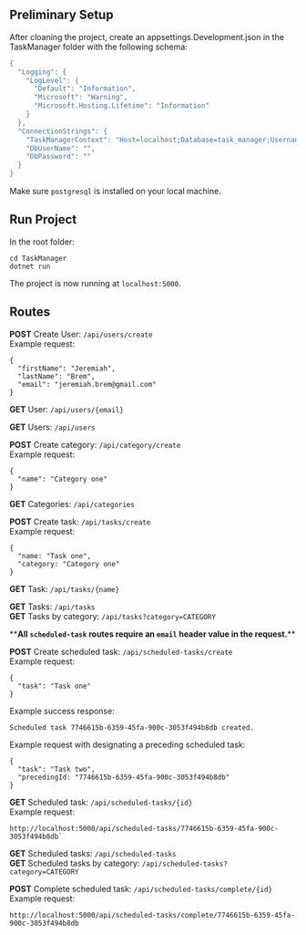 ## Preliminary Setup

After cloaning the project, create an appsettings.Development.json in the TaskManager folder with the following schema:
```c#
{
  "Logging": {
    "LogLevel": {
      "Default": "Information",
      "Microsoft": "Warning",
      "Microsoft.Hosting.Lifetime": "Information"
    }
  },
  "ConnectionStrings": {
    "TaskManagerContext": "Host=localhost;Database=task_manager;Username=YOUR_USERNAME;Password=YOUR_PASSWORD",
    "DbUserName": "",
    "DbPassword": ""
  }
}
```

Make sure `postgresql` is installed on your local machine.
## Run Project

In the root folder:
```
cd TaskManager
dotnet run
```
The project is now running at `localhost:5000`.
## Routes
**POST** Create User: `/api/users/create`    
Example request:
```
{
  "firstName": "Jeremiah",
  "lastName": "Brem",
  "email": "jeremiah.brem@gmail.com"
}
```

**GET** User: `/api/users/{email}`    

**GET** Users: `/api/users`   

**POST** Create category: `/api/category/create`   
Example request:
```
{
  "name": "Category one"
}
```

**GET** Categories: `/api/categories`   

**POST** Create task: `/api/tasks/create`   
Example request:
```
{
  "name: "Task one",
  "category: "Category one"
}
```

**GET** Task: `/api/tasks/{name}`    

**GET** Tasks: `/api/tasks`   
**GET** Tasks by category: `/api/tasks?category=CATEGORY`

\*\***All `scheduled-task` routes require an `email` header value in the request.**\*\*

**POST** Create scheduled task: `/api/scheduled-tasks/create`   
Example request:
```
{
  "task": "Task one"
}
```
Example success response:
```
Scheduled task 7746615b-6359-45fa-900c-3053f494b8db created.
```
Example request with designating a preceding scheduled task:
```
{
  "task": "Task two",
  "precedingId: "7746615b-6359-45fa-900c-3053f494b8db"
}
```

**GET** Scheduled task: `/api/scheduled-tasks/{id}`   
Example request:
```
http://localhost:5000/api/scheduled-tasks/7746615b-6359-45fa-900c-3053f494b8db`
```

**GET** Scheduled tasks: `/api/scheduled-tasks`   
**GET** Scheduled tasks by category: `/api/scheduled-tasks?category=CATEGORY` 

**POST** Complete scheduled task: `/api/scheduled-tasks/complete/{id}`    
Example request:
```
http://localhost:5000/api/scheduled-tasks/complete/7746615b-6359-45fa-900c-3053f494b8db
```
